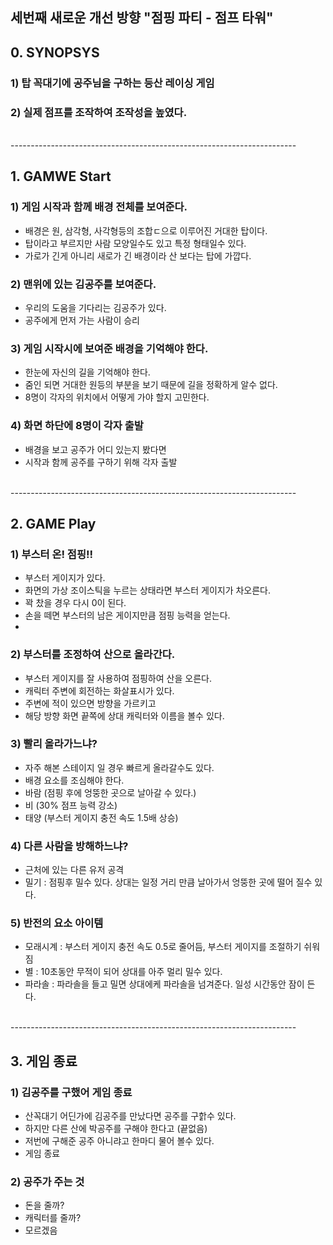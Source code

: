 ## 세번째 새로운 개선 방향 "점핑 파티 - 점프 타워"

## 0. SYNOPSYS 
### 1) 탑 꼭대기에 공주님을 구하는 등산 레이싱 게임
### 2) 실제 점프를 조작하여 조작성을 높였다.

<br>
-----------------------------------------------------------------------
<br>

## 1. GAMWE Start
### 1) 게임 시작과 함께 배경 전체를 보여준다.
- 배경은 원, 삼각형, 사각형등의 조합ㄷ으로 이루어진 거대한 탑이다.
- 탑이라고 부르지만 사람 모양일수도 있고 특정 형태일수 있다.
- 가로가 긴게 아니리 새로가 긴 배경이라 산 보다는 탑에 가깝다.
 
### 2) 맨위에 있는 김공주를 보여준다.
- 우리의 도움을 기다리는 김공주가 있다.
- 공주에게 먼저 가는 사람이 승리

### 3) 게임 시작시에 보여준 배경을 기억해야 한다.
- 한눈에 자신의 길을 기억해야 한다.
- 줌인 되면 거대한 원등의 부분을 보기 때문에 길을 정확하게 알수 없다.
- 8명이 각자의 위치에서 어떻게 가야 할지 고민한다.

### 4) 화면 하단에 8명이 각자 출발
- 배경을 보고 공주가 어디 있는지 봤다면 
- 시작과 함께 공주를 구하기 위해 각자 출발 

<br>
-----------------------------------------------------------------------
<br>

## 2. GAME Play

### 1) 부스터 온! 점핑!!
- 부스터 게이지가 있다.
- 화면의 가상 조이스틱을 누르는 상태라면 부스터 게이지가 차오른다.
- 꽉 찼을 경우 다시 0이 된다.
- 손을 떼면 부스터의 남은 게이지만큼 점핑 능력을 얻는다.
- 
### 2) 부스터를 조정하여 산으로 올라간다.
- 부스터 게이지를 잘 사용하여 점핑하여 산을 오른다.
- 캐릭터 주변에 회전하는 화살표시가 있다.
- 주변에 적이 있으면 방향을 가르키고
- 해당 방향 화면 끝쪽에 상대 캐릭터와 이름을 볼수 있다.

### 3) 빨리 올라가느냐?
- 자주 해본 스테이지 일 경우 빠르게 올라갈수도 있다.
- 배경 요소를 조심해야 한다.
- 바람 (점핑 후에 엉뚱한 곳으로 날아갈 수 있다.)
- 비 (30% 점프 능력 강소)
- 태양 (부스터 게이지 충전 속도 1.5배 상승)

### 4) 다른 사람을 방해하느냐?
- 근처에 있는 다른 유저 공격
- 밀기 : 점핑후 밀수 있다. 상대는 일정 거리 만큼 날아가서 엉뚱한 곳에 떨어 질수 있다.

### 5) 반전의 요소 아이템
- 모래시계 : 부스터 게이지 충전 속도 0.5로 줄어듬, 부스터 게이지를 조절하기 쉬워짐
- 별 : 10초동안 무적이 되어 상대를 아주 멀리 밀수 있다.
- 파라솔 : 파라솔을 들고 밀면 상대에케 파라솔을 넘겨준다. 일성 시간동안 잠이 든다.

<br>
-----------------------------------------------------------------------
<br>

## 3. 게임 종료

### 1) 김공주를 구했어 게임 종료
- 산꼭대기 어딘가에 김공주를 만났다면 공주를 구핡수 있다.
- 하지만 다른 산에 박공주를 구해야 한다고 (끝없음)
- 저번에 구해준 공주 아니랴고 한마디 물어 볼수 있다.
- 게임 종료

### 2) 공주가 주는 것
- 돈을 줄까?
- 캐릭터를 줄까?
- 모르겠음
